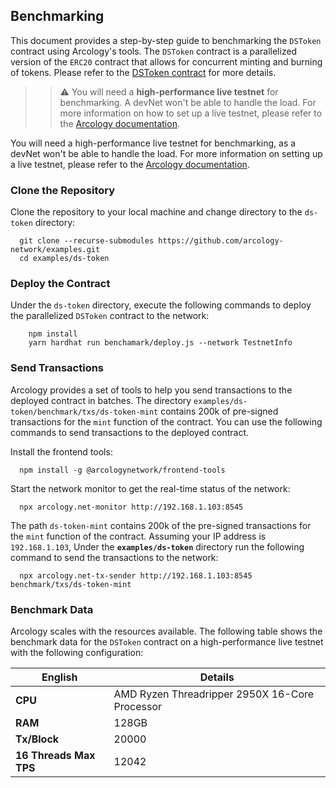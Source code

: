 ## Benchmarking

This document provides a step-by-step guide to benchmarking the `DSToken` contract using Arcology's tools. The `DSToken` contract is a parallelized version of the `ERC20` contract that allows for concurrent minting and burning of tokens. Please refer to the [DSToken contract](../README.md) for more details.

>> :warning: You will need a **high-performance live testnet** for benchmarking. A devNet won't be able to handle the load. For more information on how to set up a live testnet, please refer to the [Arcology documentation](https://doc.arcology.network/benchmarking/standalone).

You will need a high-performance live testnet for benchmarking, as a devNet won't be able to handle the load. For more information on setting up a live testnet, please refer to the [Arcology documentation](https://doc.arcology.network/benchmarking/standalone).


### Clone the Repository

Clone the repository to your local machine and change directory to the `ds-token` directory:

  ```shell
    git clone --recurse-submodules https://github.com/arcology-network/examples.git
    cd examples/ds-token
  ```
  
### Deploy the Contract
Under the `ds-token` directory, execute the following commands to deploy the parallelized `DSToken` contract to the network:

```shell
    npm install
    yarn hardhat run benchamark/deploy.js --network TestnetInfo
```

### Send Transactions   

Arcology provides a set of tools to help you send transactions to the deployed contract in batches.
The directory `examples/ds-token/benchmark/txs/ds-token-mint` contains 200k of pre-signed transactions for the `mint` function of the contract. You can use the following commands to send transactions to the deployed contract. 


Install the frontend tools:
  ```shell
    npm install -g @arcologynetwork/frontend-tools
  ```

Start the network monitor to get the real-time status of the network:
  ```shell
    npx arcology.net-monitor http://192.168.1.103:8545
  ```

The path `ds-token-mint` contains 200k of the pre-signed transactions for the `mint` function of the contract.
Assuming your IP address is `192.168.1.103`, Under the **`examples/ds-token`** directory run the following command to send the transactions to the network:

  ```shell
    npx arcology.net-tx-sender http://192.168.1.103:8545 benchmark/txs/ds-token-mint
  ```  

### Benchmark Data 

Arcology scales with the resources available. The following table shows the benchmark data for the `DSToken` contract on a high-performance live testnet with the following configuration:

| English                         | Details                                    |
|---------------------------------|--------------------------------------------|
| **CPU**                         | AMD Ryzen Threadripper 2950X 16-Core Processor |
| **RAM**                         | 128GB                                      |
| **Tx/Block**                    | 20000                                      |
| **16 Threads Max TPS**          | 12042                                      |


